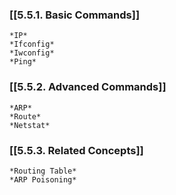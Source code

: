 ### [[5.5.1. Basic Commands]]
	*IP*
	*Ifconfig*
	*Iwconfig*
	*Ping*
### [[5.5.2. Advanced Commands]]
	*ARP*
	*Route*
	*Netstat*
### [[5.5.3. Related Concepts]]
	*Routing Table*
	*ARP Poisoning*